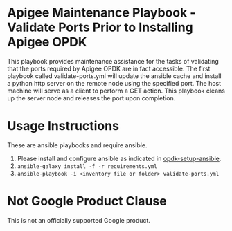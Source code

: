 Apigee Maintenance Playbook - Validate Ports Prior to Installing Apigee OPDK
============================================================================

This playbook provides maintenance assistance for the tasks of 
validating that the ports required by Apigee OPDK are in fact accessible. 
The first playbook called validate-ports.yml will update the ansible cache
and install a python http server on the remote node using the specified port.
The host machine will serve as a client to perform a GET action. This 
playbook cleans up the server node and releases the port upon completion. 


Usage Instructions
==================

These are ansible playbooks and require ansible.

1. Please install and configure ansible as indicated in [opdk-setup-ansible](https://github.com/carlosfrias/apigee-opdk-playbook-setup-ansible).
1. `ansible-galaxy install -f -r requirements.yml`
1. `ansible-playbook -i <inventory file or folder> validate-ports.yml`

<!-- BEGIN Google Required Disclaimer -->

# Not Google Product Clause

This is not an officially supported Google product.
<!-- END Google Required Disclaimer -->
